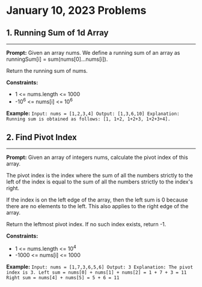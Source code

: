 # January 10, 2023 Problems

## 1. Running Sum of 1d Array

---
**Prompt:** Given an array nums. We define a running sum of an array as runningSum[i] = sum(nums[0]…nums[i]).

Return the running sum of nums.

**Constraints:**
- 1 <= nums.length <= 1000
- -10<sup>6</sup> <= nums[i] <= 10<sup>6</sup>

**Example:**
`Input: nums = [1,2,3,4]
Output: [1,3,6,10]
Explanation: Running sum is obtained as follows: [1, 1+2, 1+2+3, 1+2+3+4].`

## 2. Find Pivot Index

---
**Prompt:** Given an array of integers nums, calculate the pivot index of this array.

The pivot index is the index where the sum of all the numbers strictly to the left of the index is equal to the sum of all the numbers strictly to the index's right.

If the index is on the left edge of the array, then the left sum is 0 because there are no elements to the left. This also applies to the right edge of the array.

Return the leftmost pivot index. If no such index exists, return -1.

**Constraints:**
- 1 <= nums.length <= 10<sup>4</sup> 
- -1000 <= nums[i] <= 1000

**Example:**
`Input: nums = [1,7,3,6,5,6]
Output: 3
Explanation:
The pivot index is 3.
Left sum = nums[0] + nums[1] + nums[2] = 1 + 7 + 3 = 11
Right sum = nums[4] + nums[5] = 5 + 6 = 11`


